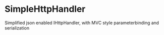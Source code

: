 SimpleHttpHandler
=================
Simplified json enabled IHttpHandler, with MVC style parameterbinding and serialization
